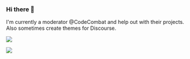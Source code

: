 ### Hi there 👋

I'm currently a moderator @CodeCombat and help out with their projects. Also sometimes create themes for Discourse. 

![](https://github-readme-stats.vercel.app/api?username=chaboi45&show_icons=true&theme=chartreuse-dark)

![](https://github-readme-stats.vercel.app/api/top-langs/?username=chaboi45&theme=chartreuse-dark)




